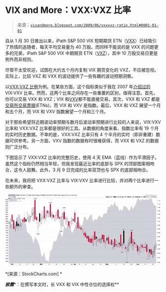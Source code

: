 <!--yml

类别：未分类

日期：2024 年 05 月 18 日 17:42:23

-->

# VIX and More：VXX:VXZ 比率

> 来源：[`vixandmore.blogspot.com/2009/06/vxxvxz-ratio.html#0001-01-01`](http://vixandmore.blogspot.com/2009/06/vxxvxz-ratio.html#0001-01-01)

自从 1 月 30 日推出以来，iPath S&P 500 VIX 短期期货 ETN（[VXX](http://vixandmore.blogspot.com/search/label/VXX)）已经吸引了热情的追随者，每天平均交易量为 40 万股。而同样不能说的是 VXX 的问题更多的兄弟，iPath S&P 500 VIX 中期期货 ETN（[VXZ](http://vixandmore.blogspot.com/search/label/VXZ)），其中 10 万股交易日更是例外而非规则。

尽管不太受欢迎，试图在大约五个月内复制 VIX 期货变化的 VXZ，不应被忽视。实际上，比较 VXZ 和 VXX 的波动提供了一些有趣的波动预期洞察。

以[VXX:VXZ 比例](http://vixandmore.blogspot.com/search/label/VXX%3AVXZ)为例。在某些方面，这个指标类似于我在 2007 年[介绍过的](http://vixandmore.blogspot.com/2007/12/vixvxv-ratio.html)VIX:VXV 比率。然而，这两个比率之间存在一些重要的区别，值得注意。首先，你可以交易 VXX 和 VXZ；VIX 和[VXV](http://vixandmore.blogspot.com/search/label/VXV)都不能直接交易。其次，VXX 和 VXZ 都是[交易所交易票据](http://en.wikipedia.org/wiki/Exchange_Traded_Notes)(ETNs)，而 VIX 和 VXV 是指数。最后，VXX 和 VXZ 展望一个月和五个月，而 VIX 和 VXV 指数展望一个月和三个月。

对于那些希望将近期波动率预期与数月后波动率预期进行比较的人来说，VIX:VXV 比率和 VXX:VXZ 比率都是很好的工具。从数据的角度来看，指数比率有 19 个月的实时历史数据。不幸的是，VXX:VXZ 比率只有 4 个半月的实时（即非重建）数据可供参考。另一方面，VXV 指数的数据有时很难获得，而 VXX 和 VXZ 的数据则广泛分布。

下图显示了 VXX:VXZ 比率的完整历史，使用 4 天 EMA（蓝线）作为平滑因子。虽然这个指标仍然相当年轻，但我发现最近比率的底部与 SPX 的顶部图案相吻合，这令人鼓舞。此外，3 月 9 日完成的比率双顶也与 SPX 的底部相吻合。

在未来，我将把 VXX:VXZ 比率与 VIX:VXV 比率进行比较，并对两个比率进行一些额外的审查。

![](img/815997016c8dc31b604c704b4e20b9d3.png)

*[来源：StockCharts.com] *

***披露****：在撰写本文时，长 VXX 和 VIX 中性仓位的选择权**
